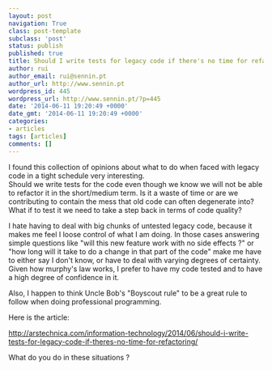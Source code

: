 ```yaml
---
layout: post
navigation: True
class: post-template
subclass: 'post'
status: publish
published: true
title: Should I write tests for legacy code if there's no time for refactoring?
author: rui
author_email: rui@sennin.pt
author_url: http://www.sennin.pt
wordpress_id: 445
wordpress_url: http://www.sennin.pt/?p=445
date: '2014-06-11 19:20:49 +0000'
date_gmt: '2014-06-11 19:20:49 +0000'
categories:
- articles
tags: [articles]
comments: []
---
```

<p>I found this collection of opinions about what to do when faced with legacy code in a tight schedule very interesting.<br />
Should we write tests for the code even though we know we will not be able to refactor it in the short/medium term. Is it a waste of time or are we contributing to contain the mess that old code can often degenerate into? What if to test it we need to take a step back in terms of code quality?</p>
<p>I hate having to deal with big chunks of untested legacy code, because it makes me feel I loose control of what I am doing. In those cases answering simple questions like "will this new feature work with no side effects ?" or "how long will it take to do a change in that part of the code" make me have to either say I don't know, or have to deal with varying degrees of certainty. Given how murphy's law works, I prefer to have my code tested and to have a high degree of confidence in it.</p>
<p>Also, I happen to think Uncle Bob's "Boyscout rule" to be a great rule to follow when doing professional programming.</p>
<p>Here is the article:</p>
<p><a href="http://arstechnica.com/information-technology/2014/06/should-i-write-tests-for-legacy-code-if-theres-no-time-for-refactoring/">http://arstechnica.com/information-technology/2014/06/should-i-write-tests-for-legacy-code-if-theres-no-time-for-refactoring/</a></p>
<p>What do you do in these situations ?</p>
